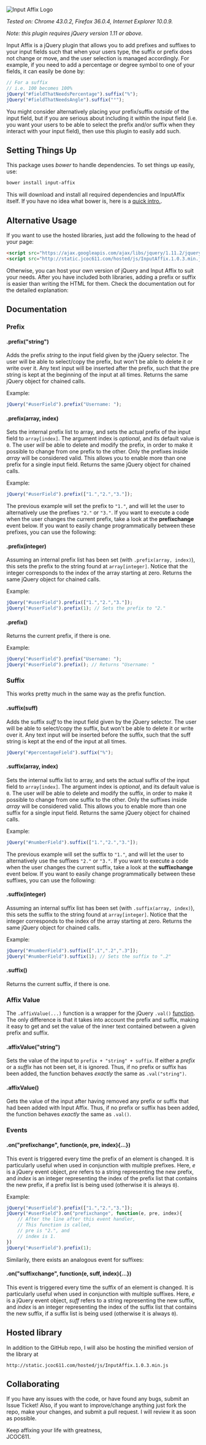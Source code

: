 ![Input Affix Logo](http://static.jcoc611.com/lab/InputAffix/logo.png?a=yes)

*Tested on: Chrome 43.0.2, Firefox 36.0.4, Internet Explorer 10.0.9.*

*Note: this plugin requires jQuery version 1.11 or above.* 

Input Affix is a jQuery plugin that allows you to add prefixes and suffixes to your input fields such that when your users type, the suffix or prefix does not change or move, and the user selection is managed accordingly. For example, if you need to add a percentage or degree symbol to one of your fields, it can easily be done by:

```javascript
// For a suffix
// i.e. 100 becomes 100%
jQuery("#fieldThatNeedsPercentage").suffix("%");
jQuery("#fieldThatNeedsAngle").suffix("°");
```

You might consider alternatively placing your prefix/suffix *outside* of the input field, but if you are serious about including it within the input field (i.e. you want your users to be able to select the prefix and/or suffix when they interact with your input field), then use this plugin to easily add such.

## Setting Things Up
This package uses *bower* to handle dependencies. To set things up easily, use:

```bash
bower install input-affix
```

This will download and install all required dependencies and InputAffix itself. If you have no idea what bower is, here is a [quick intro.](http://bower.io/).

## Alternative Usage
If you want to use the hosted libraries, just add the following to the head of your page:

```html
<script src="https://ajax.googleapis.com/ajax/libs/jquery/1.11.2/jquery.min.js"></script>
<script src="http://static.jcoc611.com/hosted/js/InputAffix.1.0.3.min.js"></script>
```

Otherwise, you can host your own version of jQuery and Input Affix to suit your needs. After you have included both libraries, adding a prefix or suffix is easier than writing the HTML for them. Check the documentation out for the detailed explanation:

## Documentation

### Prefix
#### .prefix("string")
Adds the prefix *string* to the input field given by the jQuery selector. The user will be able to select/copy the prefix, but won't be able to delete it or write over it. Any text input will be inserted after the prefix, such that the pre string is kept at the beginning of the input at all times. Returns the same jQuery object for chained calls.

Example:

```javascript
jQuery("#userField").prefix("Username: ");
```

#### .prefix(array, index)
Sets the internal prefix list to array, and sets the actual prefix of the input field to `array[index]`. The argument index is *optional*, and its default value is `0`. The user *will* be able to delete and modify the prefix, in order to make it possible to change from one prefix to the other. Only the prefixes inside *array* will be considered valid. This allows you to enable more than one prefix for a single input field. Returns the same jQuery object for chained calls.

Example:

```javascript
jQuery("#userField").prefix(["1.","2.","3."]);
```

The previous example will set the prefix to `"1."`, and will let the user to alternatively use the prefixes `"2."` or `"3."`. If you want to execute a code when the user changes the current prefix, take a look at the **prefixchange** event below. If you want to easily change programmatically between these prefixes, you can use the following:

#### .prefix(integer)
Assuming an internal prefix list has been set (with `.prefix(array, index)`), this sets the prefix to the string found at `array[integer]`. Notice that the integer corresponds to the index of the array starting at zero. Returns the same jQuery object for chained calls.

Example:

```javascript
jQuery("#userField").prefix(["1.","2.","3."]);
jQuery("#userField").prefix(1); // Sets the prefix to "2."
```

#### .prefix()
Returns the current prefix, if there is one.

Example:

```javascript
jQuery("#userField").prefix("Username: ");
jQuery("#userField").prefix(); // Returns "Username: "
```

### Suffix
This works pretty much in the same way as the prefix function.

#### .suffix(suff)
Adds the suffix *suff* to the input field given by the jQuery selector. The user will be able to select/copy the suffix, but won't be able to delete it or write over it. Any text input will be inserted before the suffix, such that the suff string is kept at the end of the input at all times.

```javascript
jQuery("#percentageField").suffix("%");
```

#### .suffix(array, index)
Sets the internal suffix list to array, and sets the actual suffix of the input field to `array[index]`. The argument index is *optional*, and its default value is `0`. The user *will* be able to delete and modify the suffix, in order to make it possible to change from one suffix to the other. Only the suffixes inside *array* will be considered valid. This allows you to enable more than one suffix for a single input field. Returns the same jQuery object for chained calls.

Example:

```javascript
jQuery("#numberField").suffix(["1.","2.","3."]);
```

The previous example will set the suffix to `"1."`, and will let the user to alternatively use the suffixes `"2."` or `"3."`. If you want to execute a code when the user changes the current suffix, take a look at the **suffixchange** event below. If you want to easily change programmatically between these suffixes, you can use the following:

#### .suffix(integer)
Assuming an internal suffix list has been set (with `.suffix(array, index)`), this sets the suffix to the string found at `array[integer]`. Notice that the integer corresponds to the index of the array starting at zero. Returns the same jQuery object for chained calls.

Example:

```javascript
jQuery("#numberField").suffix([".1",".2",".3"]);
jQuery("#numberField").suffix(1); // Sets the suffix to ".2"
```

#### .suffix()
Returns the current suffix, if there is one.

### Affix Value
The `.affixValue(...)` function is a wrapper for the jQuery `.val()` [function](https://api.jquery.com/val/). The only difference is that it takes into account the prefix and suffix, making it easy to get and set the value of the inner text contained between a given prefix and suffix.

#### .affixValue("string")
Sets the value of the input to `prefix + "string" + suffix`. If either a *prefix* or a *suffix* has not been set, it is ignored. Thus, if no prefix or suffix has been added, the function behaves *exactly* the same as `.val("string")`.

#### .affixValue()
Gets the value of the input after having removed any prefix or suffix that had been added with Input Affix. Thus, if no prefix or suffix has been added, the function behaves *exactly* the same as `.val()`.

### Events

#### .on("prefixchange", function(e, pre, index){...})
This event is triggered every time the prefix of an element is changed. It is particularly useful when used in conjunction with multiple prefixes. Here, *e* is a jQuery event object, *pre* refers to a string representing the new prefix, and *index* is an integer representing the index of the prefix list that contains the new prefix, if a prefix list is being used (otherwise it is always `0`).

Example:

```javascript
jQuery("#userField").prefix(["1.","2.","3."]);
jQuery("#userField").on("prefixchange", function(e, pre, index){
    // After the line after this event handler,
    // This function is called,
    // pre is "2.", and
    // index is 1.
})
jQuery("#userField").prefix(1);
```

Similarily, there exists an analogous event for suffixes:

#### .on("suffixchange", function(e, suff, index){...})
This event is triggered every time the suffix of an element is changed. It is particularly useful when used in conjunction with multiple suffixes. Here, *e* is a jQuery event object, *suff* refers to a string representing the new suffix, and *index* is an integer representing the index of the suffix list that contains the new suffix, if a suffix list is being used (otherwise it is always `0`).

## Hosted library
In addition to the GitHub repo, I will also be hosting the minified version of the library at

    http://static.jcoc611.com/hosted/js/InputAffix.1.0.3.min.js

## Collaborating
If you have any issues with the code, or have found any bugs, submit an Issue Ticket! Also, if you want to improve/change anything just fork the repo, make your changes, and submit a pull request. I will review it as soon as possible.

Keep affixing your life with greatness,  
JCOC611.
